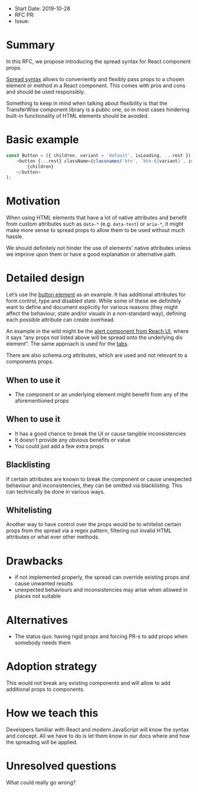 - Start Date: 2019-10-28
-	RFC PR:
-	Issue:

# Summary

In this RFC, we propose introducing the spread syntax for React component props.

[Spread syntax](https://developer.mozilla.org/en-US/docs/Web/JavaScript/Reference/Operators/Spread_syntax) allows to conveniently and flexibly pass props to a chosen element or method in a React component. This comes with pros and cons and should be used responsibly.

Something to keep in mind when talking about flexibility is that the TransferWise component library is a public one, so in most cases hindering built-in functionality of HTML elements should be avoided.

# Basic example

```javascript
const Button = ({ children, variant = 'default', isLoading, ...rest }) => (
	<button {...rest} className={classnames('btn', `btn-${variant}`, isLoading && 'is-loading')}>
		{children}
	</button>
);
```

# Motivation

When using HTML elements that have a lot of native attributes and benefit from custom attributes such as `data-*` (e.g. `data-test`) or `aria-*`, it might make more sense to spread props to allow them to be used without much hassle.

We should definitely not hinder the use of elements' native attributes unless we improve upon them or have a good explanation or alternative path.

# Detailed design

Let’s use the [button element](https://developer.mozilla.org/en-US/docs/Web/HTML/Element/button) as an example. It has additional attributes for form control, type and disabled state. While some of these we definitely want to define and document explicitly for various reasons (they might affect the behaviour, state and/or visuals in a non-standard way), defining each possible attribute can create overhead.

An example in the wild might be the [alert component from Reach UI](https://reacttraining.com/reach-ui/alert), where it says “any props not listed above will be spread onto the underlying div element”. The same approach is used for the [tabs](https://reacttraining.com/reach-ui/tabs/).

There are also schema.org attributes, which are used and not relevant to a components props.

## When to use it

- The component or an underlying element might benefit from any of the aforementioned props

## When to use it

-  It has a good chance to break the UI or cause tangible inconsistencies
-  It doesn’t provide any obvious benefits or value
-  You could just add a few extra props

## Blacklisting

If certain attributes are known to break the component or cause unexpected behaviour and inconsistencies, they can be omitted via blacklisting. This can technically be done in various ways.

## Whitelisting

Another way to have control over the props would be to whitelist certain props from the spread via a regex pattern, filtering out invalid HTML attributes or what ever other methods.

# Drawbacks

-	if not implemented properly, the spread can override existing props and cause unwanted results
-	unexpected behaviours and inconsistencies may arise when allowed in places not suitable

# Alternatives

- The status quo: having rigid props and forcing PR-s to add props when somebody needs them

# Adoption strategy

This would not break any existing components and will allow to add additional props to components.

# How we teach this

Developers familiar with React and modern JavaScript will know the syntax and concept. All we have to do is let them know in our docs where and how the spreading will be applied.

# Unresolved questions

What could really go wrong?
